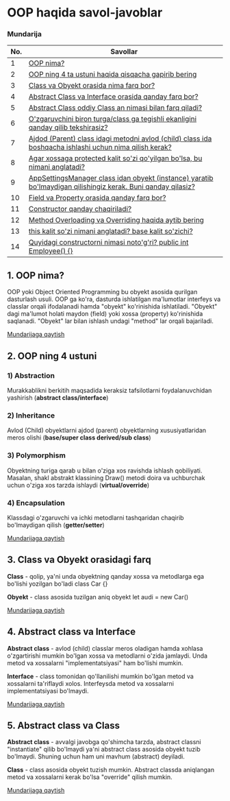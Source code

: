 # OOP haqida savol-javoblar

### Mundarija
| No. | Savollar |
| --- | --- |
| 1 | [OOP nima?](https://github.com/OybekMavlonov/OOP-savol-javoblar#1-oop-nima) |
| 2 | [OOP ning 4 ta ustuni haqida qisqacha gapirib bering](https://github.com/OybekMavlonov/OOP-savol-javoblar#2-oop-ning-4-ustuni) |
| 3 | [Class va Obyekt orasida nima farq bor?](https://github.com/OybekMavlonov/OOP-savol-javoblar#3-class-va-obyekt-orasidagi-farq) |
| 4 | [Abstract Class va Interface orasida qanday farq bor?](https://github.com/OybekMavlonov/OOP-savol-javoblar#4-Abstract-class-va-Interface) |
| 5 | [Abstract Class oddiy Class an nimasi bilan farq qiladi?](https://github.com/OybekMavlonov/OOP-savol-javoblar#5-Abstract-class-va-Class) |
| 6 | [O'zgaruvchini biron turga/class ga tegishli ekanligini qanday qilib tekshirasiz?](https://github.com/OybekMavlonov/OOP-savol-javoblar#6-oop-nima) |
| 7 | [Ajdod (Parent) class idagi metodni avlod (child) class ida boshqacha ishlashi uchun nima qilish kerak?](https://github.com/OybekMavlonov/OOP-savol-javoblar#7-oop-nima) |
| 8 | [Agar xossaga protected kalit so'zi qo'yilgan bo'lsa, bu nimani anglatadi?](https://github.com/OybekMavlonov/OOP-savol-javoblar#8-oop-nima) |
| 9 | [AppSettingsManager class idan obyekt (instance) yaratib bo'lmaydigan qilishingiz kerak. Buni qanday qilasiz?](https://github.com/OybekMavlonov/OOP-savol-javoblar#9-oop-nima) |
| 10 | [Field va Property orasida qanday farq bor?](https://github.com/OybekMavlonov/OOP-savol-javoblar#10-oop-nima) |
| 11 | [Constructor qanday chaqiriladi?](https://github.com/OybekMavlonov/OOP-savol-javoblar#11-oop-nima) |
| 12 | [Method Overloading va Overriding haqida aytib bering](https://github.com/OybekMavlonov/OOP-savol-javoblar#12-oop-nima) |
| 13 | [this kalit so'zi nimani anglatadi? base kalit so'zichi?](https://github.com/OybekMavlonov/OOP-savol-javoblar#13-oop-nima) |
| 14 | [Quyidagi constructorni nimasi noto'g'ri?  public int Employee() {}](https://github.com/OybekMavlonov/OOP-savol-javoblar#14-oop-nima) |

## 1. OOP nima?
OOP yoki Object Oriented Programming bu obyekt asosida qurilgan dasturlash usuli. OOP ga ko'ra, dasturda ishlatilgan ma'lumotlar interfeys va classlar orqali
ifodalanadi hamda "obyekt" ko'rinishida ishlatiladi. "Obyekt" dagi ma'lumot holati maydon (field) yoki xossa (property) ko'rinishida saqlanadi. "Obyekt" lar bilan ishlash undagi "method" lar orqali bajariladi.

[Mundarijaga qaytish](https://github.com/OybekMavlonov/OOP-savol-javoblar)
## 2. OOP ning 4 ustuni
### 1) Abstraction
Murakkablikni berkitih maqsadida keraksiz tafsilotlarni foydalanuvchidan yashirish (**abstract class/interface**)
### 2) Inheritance
Avlod (Child) obyektlarni ajdod (parent) obyektlarning xususiyatlaridan meros olishi (**base/super class derived/sub class**)
### 3) Polymorphism
Obyektning turiga qarab u bilan o'ziga xos ravishda ishlash qobiliyati. Masalan, shakl abstrakt klassining Draw() metodi doira va uchburchak uchun o'ziga xos tarzda 
ishlaydi (**virtual/override**) 
### 4) Encapsulation
Klassdagi o'zgaruvchi va ichki metodlarni tashqaridan chaqirib bo'lmaydigan qilish (**getter/setter**)

[Mundarijaga qaytish](https://github.com/OybekMavlonov/OOP-savol-javoblar)
## 3. Class va Obyekt orasidagi farq
**Class** - qolip, ya'ni unda obyektning qanday xossa va metodlarga ega bo'lishi yozilgan bo'ladi
class Car {}

**Obyekt** - class asosida tuzilgan aniq obyekt
let audi = new Car()

[Mundarijaga qaytish](https://github.com/OybekMavlonov/OOP-savol-javoblar)
## 4. Abstract class va Interface
**Abstract class** - avlod (child) classlar meros oladigan hamda xohlasa o'zgartirishi mumkin bo'lgan xossa va metodlarni o'zida jamlaydi. Unda metod va xossalarni
"implementatsiyasi" ham bo'lishi mumkin.

**Interface** - class tomonidan qo'llanilishi mumkin bo'lgan metod va xossalarni ta'riflaydi xolos. Interfeysda metod va xossalarni implementatsiyasi bo'lmaydi.

[Mundarijaga qaytish](https://github.com/OybekMavlonov/OOP-savol-javoblar)
## 5. Abstract class va Class
**Abstract class** - avvalgi javobga qo'shimcha tarzda, abstract classni "instantiate" qilib bo'lmaydi ya'ni abstract class asosida obyekt tuzib bo'lmaydi. 
Shuning uchun ham uni mavhum (abstract) deyiladi.

**Class** - class asosida obyekt tuzish mumkin. Abstract classda aniqlangan metod va xossalarni kerak bo'lsa "override" qilish mumkin.

[Mundarijaga qaytish](https://github.com/OybekMavlonov/OOP-savol-javoblar)

